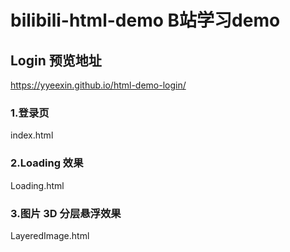 # bilibili-html-demo  B站学习demo

## Login 预览地址

https://yyeexin.github.io/html-demo-login/

### 1.登录页

index.html

### 2.Loading 效果

Loading.html

### 3.图片 3D 分层悬浮效果

LayeredImage.html
